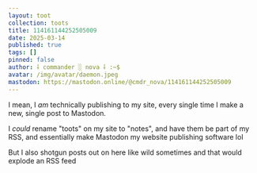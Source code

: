 ```yaml
---
layout: toot
collection: toots
title: 114161144252505009
date: 2025-03-14
published: true
tags: []
pinned: false
author: ⸸ commander ░ nova ⸸ :~$
avatar: /img/avatar/daemon.jpeg
mastodon: https://mastodon.online/@cmdr_nova/114161144252505009
---
```


I mean, I _am_ technically publishing to my site, every single time I make a new, single post to Mastodon.

I _could_ rename "toots" on my site to "notes", and have them be part of my RSS, and essentially make Mastodon my website publishing software lol

But I also shotgun posts out on here like wild sometimes and that would explode an RSS feed
